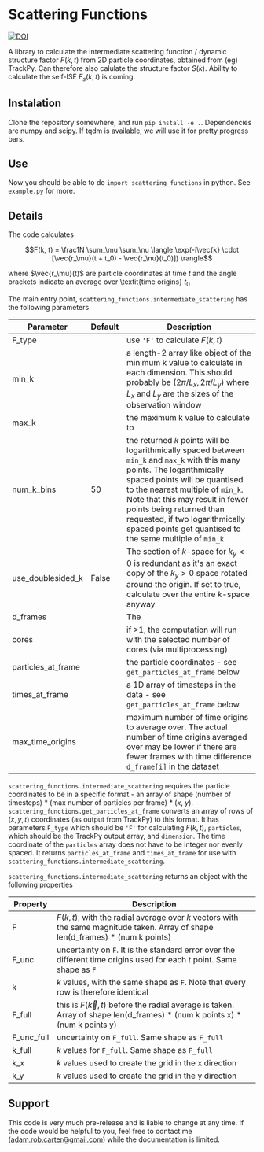 # Scattering Functions

[![DOI](https://zenodo.org/badge/880394253.svg)](https://zenodo.org/badge/latestdoi/880394253)

A library to calculate the intermediate scattering function / dynamic structure factor $F(k, t)$ from 2D particle coordinates, obtained from (eg) TrackPy. Can therefore also calulate the structure factor $S(k)$. Ability to calculate the self-ISF $F_s(k, t)$ is coming.

## Instalation
Clone the repository somewhere, and run `pip install -e .`. Dependencies are numpy and scipy. If tqdm is available, we will use it for pretty progress bars.

## Use
Now you should be able to do `import scattering_functions` in python. See `example.py` for more.

## Details
The code calculates
```math
F(k, t) = \frac1N \sum_\mu \sum_\nu \langle \exp(-i\vec{k} \cdot [\vec{r_\mu}(t + t_0) - \vec{r_\nu}(t_0)]) \rangle
```
where $\vec{r_\mu}(t)$ are particle coordinates at time $t$ and the angle brackets indicate an average over \textit{time origins} $t_0$

The main entry point, `scattering_functions.intermediate_scattering` has the following parameters

| Parameter          | Default | Description |
| ------------------ | ------- | ----------- |
| F_type             |         | use `'F'` to calculate $F(k, t)$ |
| min_k              |         | a length-2 array like object of the minimum k value to calculate in each dimension. This should probably be $(2\pi/L_x, 2\pi/L_y)$ where $L_x$ and $L_y$ are the sizes of the observation window |
| max_k              |         | the maximum k value to calculate to |
| num_k_bins         | 50      | the returned $k$ points will be logarithmically spaced between `min_k` and `max_k` with this many points. The logarithmically spaced points will be quantised to the nearest multiple of `min_k`. Note that this may result in fewer points being returned than requested, if two logarithmically spaced points get quantised to the same multiple of `min_k` |
| use_doublesided_k  | False   | The section of $k$-space for $k_y < 0$ is redundant as it's an exact copy of the $k_y > 0$ space rotated around the origin. If set to true, calculate over the entire $k$-space anyway |
| d_frames           |         | The
| cores              |         | if >1, the computation will run with the selected number of cores (via multiprocessing) |
| particles_at_frame |         | the particle coordinates - see `get_particles_at_frame` below |
| times_at_frame     |         | a 1D array of timesteps in the data - see `get_particles_at_frame` below |
| max_time_origins   |         | maximum number of time origins to average over. The actual number of time origins averaged over may be lower if there are fewer frames with time difference `d_frame[i]` in the dataset |

`scattering_functions.intermediate_scattering` requires the particle coordinates to be in a specific format - an array of shape (number of timesteps) * (max number of particles per frame) * ($x$, $y$). `scattering_functions.get_particles_at_frame` converts an array of rows of $(x, y, t)$ coordinates (as output from TrackPy) to this format. It has parameters `F_type` which should be `'F'` for calculating $F(k, t)$, `particles`, which should be the TrackPy output array, and `dimension`. The time coordinate of the `particles` array does not have to be integer nor evenly spaced. It returns `particles_at_frame` and  `times_at_frame` for use with `scattering_functions.intermediate_scattering`.

`scattering_functions.intermediate_scattering` returns an object with the following properties

| Property   | Description |
| ---------- | ----------- |
| F          | $F(k, t)$, with the radial average over $k$ vectors with the same magnitude taken. Array of shape len(d_frames) * (num k points) |
| F_unc      | uncertainty on `F`. It is the standard error over the different time origins used for each $t$ point. Same shape as `F` |
| k          | $k$ values, with the same shape as `F`. Note that every row is therefore identical |
| F_full     | this is $F(\vec{k}, t)$ before the radial average is taken. Array of shape len(d_frames) * (num k points x) * (num k points y) |
| F_unc_full | uncertainty on `F_full`. Same shape as `F_full` |
| k_full     | $k$ values for `F_full`. Same shape as `F_full` |
| k_x        | $k$ values used to create the grid in the x direction |
| k_y        | $k$ values used to create the grid in the y direction |


## Support
This code is very much pre-release and is liable to change at any time. If the code would be helpful to you, feel free to contact me (adam.rob.carter@gmail.com) while the documentation is limited.
